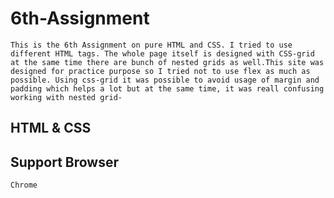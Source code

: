 # 6th-Assignment

``This is the 6th Assignment on pure HTML and CSS. I tried to use different HTML tags. The whole page itself is designed with CSS-grid at the same time there are bunch of nested grids as well.This site was designed for practice purpose so I tried not to use flex as much as possible.
Using css-grid it was possible to avoid usage of margin and padding which helps a lot but at the same time, it was reall confusing working with nested grid-``

## HTML & CSS 

## Support Browser
`Chrome`
